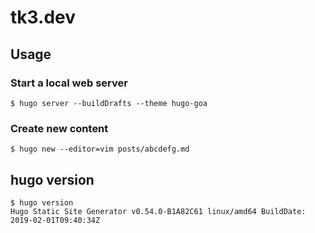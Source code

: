 # tk3.dev

## Usage

### Start a local web server

```
$ hugo server --buildDrafts --theme hugo-goa
```

### Create new content

```
$ hugo new --editor=vim posts/abcdefg.md
```

## hugo version

```
$ hugo version
Hugo Static Site Generator v0.54.0-B1A82C61 linux/amd64 BuildDate: 2019-02-01T09:40:34Z
```

